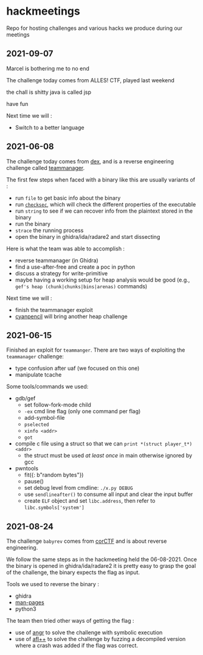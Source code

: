 # hackmeetings
Repo for hosting challenges and various hacks we produce during our meetings

## 2021-09-07

Marcel is bothering me to no end

The challenge today comes from ALLES! CTF, played last weekend

the chall is shitty java
is called jsp

have fun

Next time we will :
 * Switch to a better language

## 2021-06-08

The challenge today comes from [dex](https://github.com/0ddc0de), and is a reverse engineering challenge called [teammanager](./20210608_teammanager).

The first few steps when faced with a binary like this are usually variants of :

 * run `file` to get basic info about the binary
 * run [`checksec`](https://github.com/slimm609/checksec.sh), which will check the different properties of the executable
 * run `string` to see if we can recover info from the plaintext stored in the binary
 * run the binary
 * `strace` the running process
 * open the binary in ghidra/ida/radare2 and start dissecting

Here is what the team was able to accomplish :

 * reverse teammanager (in Ghidra)
 * find a use-after-free and create a poc in python
 * discuss a strategy for write-primitive
 * maybe having a working setup for heap analysis would be good (e.g., `gef's heap (chunk|chunks|bins|arenas)` commands)

Next time we will :
 * finish the teammanager exploit
 * [cyanpencil](https://github.com/cyanpencil) will bring another heap challenge

## 2021-06-15

Finished an exploit for `teammanger`.
There are two ways of exploiting the `teammanager` challenge:

* type confusion after uaf (we focused on this one)
* manipulate tcache

Some tools/commands we used:

* gdb/gef
  * set follow-fork-mode child
  * `-ex` cmd line flag (only one command per flag)
  * add-symbol-file 
  * `pselected`
  * `xinfo <addr>`
  * `got`
* compile c file using a struct so that we can `print *(struct player_t*) <addr>`
  * the struct must be used _at least once_ in main otherwise ignored by gcc
* pwntools
  * fit({<offset>: b"random bytes"})
  * pause()
  * set debug level from cmdline: `./x.py DEBUG`
  * use `sendlineafter()` to consume all input and clear the input buffer
  * create `ELF` object and set `libc.address`, then refer to `libc.symbols['system']`
  
  
## 2021-08-24

The challenge `babyrev` comes from [corCTF](https://2021.cor.team/) and is about reverse engineering.

We follow the same steps as in the hackmeeting held the 06-08-2021.
Once the binary is opened in ghidra/ida/radare2 it is pretty easy to grasp the goal of the challenge, the binary expects the flag as input.

Tools we used to reverse the binary :

  * ghidra
  * [man-pages](https://www.kernel.org/doc/man-pages/)
  * python3

The team then tried other ways of getting the flag :
 * use of [angr](https://angr.io/) to solve the challenge with symbolic execution
 * use of [afl++](https://github.com/AFLplusplus/AFLplusplus) to solve the challenge by fuzzing a decompiled version where a crash was added if the flag was correct.
 
 
